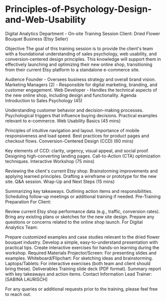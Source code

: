 # Principles-of-Psychology-Design-and-Web-Usability
Digital Analytics Department - On-site Training Session
Client: Dried Flower Bouquet Business (Etsy Seller)

Objective
The goal of this training session is to provide the client's team with a foundational understanding of sales psychology, web usability, and conversion-centered design principles. This knowledge will support them in effectively launching and optimizing their new online shop, transitioning from their current Etsy platform to a standalone e-commerce site.

Audience
Founder - Oversees business strategy and overall brand vision.
Marketing Managers (2) - Responsible for digital marketing, branding, and customer engagement.
Web Developer - Handles the technical aspects of the new online shop, including design and functionality.
Agenda
Introduction to Sales Psychology (45)

Understanding customer behavior and decision-making processes.
Psychological triggers that influence buying decisions.
Practical examples relevant to e-commerce.
Web Usability Basics (45 mins)

Principles of intuitive navigation and layout.
Importance of mobile responsiveness and load speed.
Best practices for product pages and checkout flows.
Conversion-Centered Design (CCD) (60 mins)

Key elements of CCD: clarity, urgency, visual appeal, and social proof.
Designing high-converting landing pages.
Call-to-Action (CTA) optimization techniques.
Interactive Workshop (75 mins)

Reviewing the client's current Etsy shop.
Brainstorming improvements and applying learned principles.
Drafting a wireframe or prototype for the new site.
Q&A session.
Wrap-Up and Next Steps (15 mins)

Summarizing key takeaways.
Outlining action items and responsibilities.
Scheduling follow-up meetings or additional training if needed.
Pre-Training Preparation
For Client:

Review current Etsy shop performance data (e.g., traffic, conversion rates).
Bring any existing plans or sketches for the new site design.
Prepare any questions or concerns related to the online shop launch.
For Digital Analytics Team:

Prepare customized examples and case studies relevant to the dried flower bouquet industry.
Develop a simple, easy-to-understand presentation with practical tips.
Create interactive exercises for hands-on learning during the workshop.
Required Materials
Projector/Screen: For presenting slides and examples.
Whiteboard/Flipchart: For sketching ideas and brainstorming.
Laptops/Tablets: For interactive exercises (both team and client should bring these).
Deliverables
Training slide deck (PDF format).
Summary report with key takeaways and action items.
Contact Information
Lead Trainer: [SABINA LAURISCH]




For any queries or additional requests prior to the training, please feel free to reach out.


